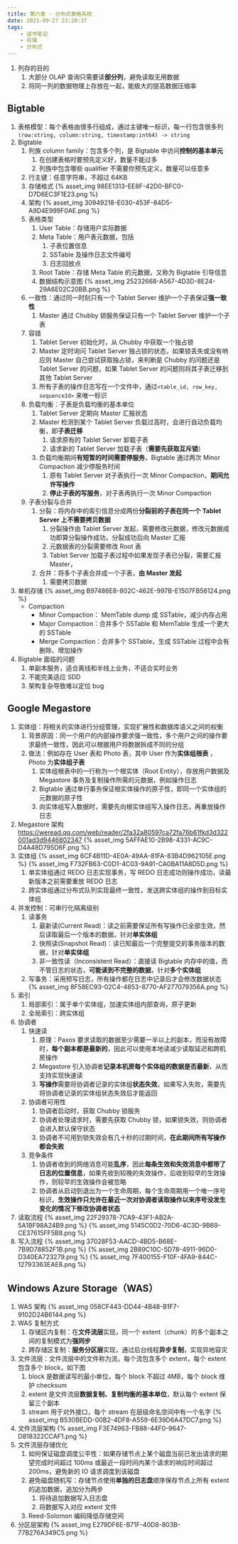```yaml
---
title: 第六章 - 分布式表格系统
date: 2021-09-27 23:20:37
tags:
    - 读书笔记
    - 存储
    - 分布式
---
```

1. 列存的目的
    1. 大部分 OLAP 查询只需要读**部分列**，避免读取无用数据
    2. 将同一列的数据物理上存放在一起，能极大的提高数据压缩率
## Bigtable
1. 表格模型：每个表格由很多行组成，通过主键唯一标识，每一行包含很多列 `(row:string, column:string, timestamp:int64) -> string`
2. Bigtable
    1. 列族 column family：包含多个列，是 Bigtable 中访问**控制的基本单元**
        1. 在创建表格时要预先定义好，数量不能过多
        2. 列族中包含哪些 qualifier 不需要你预先定义，数量可以任意多
    2. 行主键：任意字符串，不超过 64KB
    3. 存储格式
        {% asset_img 98EE1313-EE8F-42D0-BFC0-D7D6EC3F1E23.png %}
    4. 架构
        {% asset_img 30949218-E030-453F-84D5-A9D4E999F0AE.png %}
    5. 表格类型
        1. User Table：存储用户实际数据
        2. Meta Table：用户表元数据，包括
            1. 子表位置信息
            2. SSTable 及操作日志文件编号
            3. 日志回放点
        3. Root Table：存储 Meta Table 的元数据，又称为 Bigtable 引导信息
        4. 数据结构示意图
            {% asset_img 25232668-A567-4D3D-8E24-29A6E02C20BB.png %}
    6. 一致性：通过同一时刻只有一个 Tablet Server 维护一个子表保证**强一致性**
        1. Master 通过 Chubby 锁服务保证只有一个 Tablet Server 维护一个子表
    7. 容错
        1. Tablet Server 初始化时，从 Chubby 中获取一个独占锁
        2. Master 定时询问 Tablet Server 独占锁的状态，如果锁丢失或没有响应则 Master 自己尝试获取独占锁，来判断是 Chubby 的问题还是 Tablet Server 的问题，如果 Tablet Server 的问题则将其子表迁移到其他 Tablet Server
        3. 所有子表的操作日志写在一个文件中，通过`<table_id, row_key, sequenceId>` 来唯一标识
    8. 负载均衡：子表是负载均衡的基本单位
        1. Tablet Server 定期向 Master 汇报状态
        2. Master 检测到某个 Tablet Server 负载过高时，会进行自动负载均衡，即**子表迁移**
            1. 请求原有的 Tablet Server 卸载子表
            2. 请求新的 Tablet Server 加载子表（**需要先获取互斥锁**）
        3. 负载均衡期间**有短暂的时间需要停服务**，Bigtable 通过两次 Minor Compaction 减少停服务时间
            1. 原有 Tablet Server 对子表执行一次 Minor Compaction，**期间允许写操作**
            2. **停止子表的写服务**，对子表再执行一次 Minor Compaction
    9. 子表分裂与合并
        1. 分裂：将内存中的索引信息分成两份**分裂前的子表在同一个 Tablet Server 上不需要拷贝数据**
            1. 分裂操作由 Tablet Server 发起，需要修改元数据，修改元数据成功即算分裂操作成功，分裂成功后向 Master 汇报
            2. 元数据表的分裂需要修改 Root 表
            3. Tablet Server 加载子表过程中如果发现子表已分裂，需要汇报 Master，
        2. 合并：将多个子表合并成一个子表，**由 Master 发起**
            1. 需要拷贝数据
10. 单机存储
    {% asset_img B97486E8-802C-462E-997B-E1507FB56124.png %}
    - Compaction
        - Minor Compaction： MemTable dump 成 SSTable，减少内存占用
        - Major Compaction：合并多个 SSTable 和 MemTable 生成一个更大的 SSTable
        - Merge Compaction：合并多个 SSTable，生成 SSTable 过程中会有删除、增加操作
11. Bigtable 面临的问题
    1. 单副本服务，适合离线和半线上业务，不适合实时业务
    2. 不能完美适应 SDD
    3. 架构复杂导致难以定位 bug


## Google Megastore

1. 实体组：将相关的实体进行分组管理，实现扩展性和数据库语义之间的权衡
    1. 背景原因：同一个用户的内部操作要求强一致性，多个用户之间的操作要求最终一致性，因此可以根据用户将数据拆成不同的分组
    2. 做法：例如存在 User 表和 Photo 表，其中 User 作为**实体组根表** ，Photo 为**实体组子表**
       1. 实体组根表中的一行称为一个根实体（Root Entity），存放用户数据及 Megastore 事务及复制操作所需的元数据，例如操作日志
       2. Bigtable 通过单行事务保证根实体操作的原子性，即同一个实体组的元数据的原子性
       3. 向实体组写入数据时，需要先向根实体组写入操作日志，再重放操作日志
2. Megastore 架构 https://weread.qq.com/web/reader/2fa32a80597ca72fa76b61fkd3d322001ad3d9446802347
    {% asset_img 5AFFAE10-2B98-4331-AC9C-D4A48D795D6F.png %}
3. 实体组
    {% asset_img 6CF4B11D-4E0A-49AA-81FA-83B4D962105E.png %}
    {% asset_img F732FB63-C0D1-4C03-9A91-CA0BA11A8D5D.png %}
    1. 单实体组通过 REDO 日志实现事务，写 REDO 日志成功则操作成功，读最新版本之前需要重放 REDO 日志
    2. 跨实体组通过分布式队列实现最终一致性，发送跨实体组的操作到目标实体组
3. 并发控制：可串行化隔离级别
    1. 读事务
        1. 最新读(Current Read)：读之前需要保证所有写操作已全部生效，然后读取最后一个版本的数据，针对**单实体组**
        2. 快照读(Snapshot Read)：读已知最后一个完整提交的事务版本的数据，针对**单实体组**
        3. 非一致性读（Inconsistent Read）：直接读 Bigtable 内存中的值，而不管日志的状态，**可能读到不完整的数据**，针对**多个实体组**
    2. 写事务：采用预写日志，所有操作都在日志中记录后才会修改数据状态
        {% asset_img 8F58EC93-02C4-4853-8770-AF277079356A.png %}
4. 索引
    1. 局部索引：属于单个实体组，加速实体组内部查询，原子更新
    2. 全局索引：跨实体组
5. 协调者
    1. 快速读
        1. 原理：Paxos 要求读取的数据至少需要一半以上的副本，而没有故障时，**每个副本都是最新的**，因此可以使用本地读减少读取延迟和跨机房操作
        2. Megastore 引入协调者**记录本机房每个实体组的数据是否最新**，从而支持实现快速读
        3. **写操作**需要将协调者记录的实体组**状态失效**，如果写入失败，需要先将协调者记录的实体组状态失效后才能返回
    2. 协调者可用性
        1. 协调者启动时，获取 Chubby 锁服务
        2. 协调者处理请求时，需要先获取 Chubby 锁，如果锁失效，则协调者会进入默认保守状态
        3. 协调者不可用到锁失效会有几十秒的过期时间，**在此期间所有写操作都会失败**
    3. 竞争条件
        1. 协调者收到的网络消息可能**乱序**，因此**每条生效和失效消息中都带了日志的位置信息**，如果先收到较晚的失效操作，后收到较早的生效操作，则较早的生效操作会被忽略
        2. 协调者从启动到退出为一个生命周期，每个生命周期用一个唯一序号标识，**生效操作只允许在最近一次对协调者读取操作以来序号没发生变化的情况下修改协调者状态**
6. 读取流程
    {% asset_img 22F29378-7CA9-43F1-AB2A-5A1BF98A24B9.png %}
    {% asset_img 5145C0D2-70D6-4C3D-9B69-CE37615FF5B8.png %}
7. 写入流程
    {% asset_img 37028F53-AACD-4BD5-B68E-7B9D78852F1B.png %}
    {% asset_img 2B89C10C-5D78-4911-96D0-D340EA723279.png %}
    {% asset_img 7F400155-F10F-4FA9-844C-12793363EAE8.png %}
    
## Windows Azure Storage（WAS）

1. WAS 架构
    {% asset_img 058CF443-DD44-4B48-B1F7-9102D24B6144.png %}
2. WAS 复制方式
    1. 存储区内复制：在**文件流层**实现，同一个 extent（chunk）的多个副本之间的复制模式为**强同步**
    2. 跨存储区复制：**服务分区层**实现，通过后台线程**异步复制**，实现异地容灾
3. 文件流层：文件流层中的文件称为流，每个流包含多个 extent，每个 extent 包含多个 block，如下图
    1. block 是数据读写的最小单位，每个 block 不超过 4MB，每个 block 维护 checksum
    2. extent 是文件流层**数据复制、复制均衡的基本单位**，默认每个 extent 保留三个副本
    3. stream 用于对外接口，每个 stream 在层级命名空间中有一个名字
    {% asset_img B530BEDD-00B2-4DF8-A559-6E39D6A47DC7.png %}
4. 文件流层架构
    {% asset_img F3E74963-FB88-44F0-9647-D818322CCAF1.png %}
5. 文件流层存储优化
    1. 如何保证磁盘调度公平性：如果存储节点上某个磁盘当前已发出请求的期望完成时间超过 100ms 或最近一段时间内某个请求的响应时间超过 200ms，避免新的 IO 请求调度到该磁盘
    2. 避免磁盘随机写：存储节点使用**单独的日志盘**顺序保存节点上所有 extent 的追加数据，追加分为两步
        1. 将待追加数据写入日志盘
        2. 将数据写入对应 extent 文件
    3. Reed-Solomon 编码降低存储空间
6. 分区层架构
    {% asset_img E279DF6E-B71F-40D8-803B-77B276A349C5.png %}

